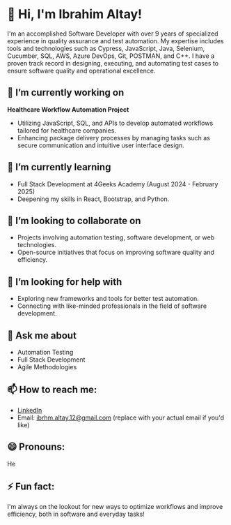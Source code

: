 <!--
**AltyIbrhm/AltyIbrhm** is a ✨ _special_ ✨ repository because its `README.md` (this file) appears on your GitHub profile.

Here are some ideas to get you started:

- 🔭 I’m currently working on ...
- 🌱 I’m currently learning ...
- 👯 I’m looking to collaborate on ...
- 🤔 I’m looking for help with ...
- 💬 Ask me about ...
- 📫 How to reach me: ...
- 😄 Pronouns: ...
- ⚡ Fun fact: ...
-->

# 👋 Hi, I'm Ibrahim Altay!

I'm an accomplished Software Developer with over 9 years of specialized experience in quality assurance and test automation. My expertise includes tools and technologies such as Cypress, JavaScript, Java, Selenium, Cucumber, SQL, AWS, Azure DevOps, Git, POSTMAN, and C++. I have a proven track record in designing, executing, and automating test cases to ensure software quality and operational excellence.

## 🔭 I’m currently working on
**Healthcare Workflow Automation Project**
- Utilizing JavaScript, SQL, and APIs to develop automated workflows tailored for healthcare companies.
- Enhancing package delivery processes by managing tasks such as secure communication and intuitive user interface design.

## 🌱 I’m currently learning
- Full Stack Development at 4Geeks Academy (August 2024 - February 2025)
- Deepening my skills in React, Bootstrap, and Python.

## 👯 I’m looking to collaborate on
- Projects involving automation testing, software development, or web technologies.
- Open-source initiatives that focus on improving software quality and efficiency.

## 🤔 I’m looking for help with
- Exploring new frameworks and tools for better test automation.
- Connecting with like-minded professionals in the field of software development.

## 💬 Ask me about
- Automation Testing
- Full Stack Development
- Agile Methodologies

## 📫 How to reach me:
- [LinkedIn](https://www.linkedin.com/in/ibrahim-a-321905254/)
- Email: ibrhm.altay.12@gmail.com (replace with your actual email if you'd like)

## 😄 Pronouns:
He

## ⚡ Fun fact:
I'm always on the lookout for new ways to optimize workflows and improve efficiency, both in software and everyday tasks!
